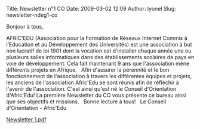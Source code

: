 Title: Newsletter n°1 CO
Date: 2009-03-02 12:09
Author: lyonel
Slug: newsletter-ndeg1-co

Bonjour à tous,

</p>
AFRIC’EDU (Association pour la Formation de Réseaux Internet Commis à
l’Education et au Développement des Universités) est une association à
but non lucratif de loi 1901 dont la vocation est d’installer chaque
année une ou plusieurs salles informatiques dans des établissements
scolaires de pays en voie de développement. Cela fait maintenant 9 ans
que l'association mène différents projets en Afrique.  
   
Afin d'assurer la pérennité et le bon fonctionnement de l'association à
travers les différentes équipes et projets, les anciens de l'association
Afric'Edu se sont réunis afin de réfléchir à l'avenir de l'association.
C'est ainsi qu'est né le Conseil d'Orientation d'Afric'Edu! La première
Newsletter du CO vous présente ce bureau ainsi que ses objectifs et
missions.  
   
Bonne lecture à tous!  
   
Le Conseil d'Orientation - Afric'Edu

[Newsletter 1.pdf]({static}/files/Newsletter%201.pdf)